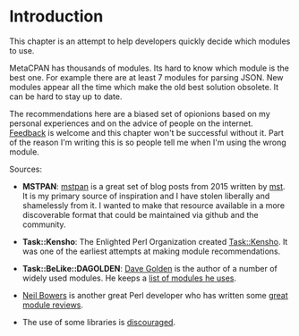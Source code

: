 # Introduction

This chapter is an attempt to help developers quickly decide which modules to
use.  

MetaCPAN has thousands of modules. Its hard to know which module is the
best one.  For example there are at least 7 modules for parsing JSON.  New
modules appear all the time which make the old best solution obsolete.  It can
be hard to stay up to date.

The recommendations here are a biased set of opionions based on my personal
experiences and on the advice of people on the internet.
[Feedback](https://github.com/kablamo/mvp.kablamo.org/issues) is welcome and
this chapter won't be successful without it.  Part of the reason I'm
writing this is so people tell me when I'm using the wrong module.

Sources:

- **MSTPAN**: [mstpan](http://blog.kablamo.org/2015/09/08/mstpan/) is a great
  set of blog posts from 2015 written by
[mst](https://shadow.cat/blog/matt-s-trout/).  It is my primary source of
inspiration and I have stolen liberally and shamelessly from it.  I wanted to
make that resource available in a more discoverable format that could be
maintained via github and the community.

- **Task::Kensho**: The Enlighted Perl Organization created
[Task::Kensho](https://metacpan.org/pod/Task::Kensho). It was one of the
earliest attempts at making module recommendations.  

- **Task::BeLike::DAGOLDEN**: [Dave Golden](http://www.dagolden.com/) is the author
  of a number of widely used modules.  He keeps a [list of modules he
uses](https://metacpan.org/pod/Task::BeLike::DAGOLDEN).

- [Neil Bowers](http://neilb.org) is another great Perl
  developer who has written some [great module
reviews](http://neilb.org/reviews/).

- The use of some libraries is
[discouraged](https://metacpan.org/pod/Perl::Critic::Policy::Freenode::DiscouragedModules).
